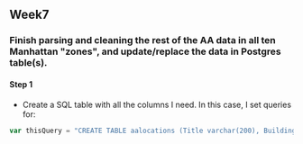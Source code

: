 ## Week7
### Finish parsing and cleaning the rest of the AA data in all ten Manhattan "zones", and update/replace the data in Postgres table(s).
#### Step 1
* Create a SQL table with all the columns I need. In this case, I set queries for:
```javascript
var thisQuery = "CREATE TABLE aalocations (Title varchar(200), Building varchar(200), Address varchar(200), Latitude double precision, Longitude double precision, AddressDetail varchar(200), ScheduleDay varchar(100), ScheduleTimeFrom time, ScheduleTimeTo time, MeetingType varchar(200), MeetingDescription varchar(200), MeetingDetail varchar(200), WheelchairAccess varchar(100), SpecialInterest varchar(200));";
```
